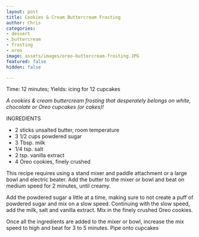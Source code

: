 ```yaml
---
layout: post
title: Cookies & Cream Buttercream Frosting
author: Chris
categories:
- dessert
- buttercream
- frosting
- oreo
image: assets/images/oreo-buttercream-frosting.JPG
featured: false
hidden: false

---
```

Time: 12 minutes; Yields: icing for 12 cupcakes

_A cookies & cream buttercream frosting that desperately belongs on white, chocolate or Oreo cupcakes (or cakes)!_

INGREDIENTS

* 2 sticks unsalted butter, room temperature
* 3 1/2 cups powdered sugar
* 3 Tbsp. milk
* 1/4 tsp. salt
* 2 tsp. vanilla extract
* 4 Oreo cookies, finely crushed

This recipe requires using a stand mixer and paddle attachment or a large bowl and electric beater. Add the butter to the mixer or bowl and beat on medium speed for 2 minutes, until creamy.

Add the powdered sugar a little at a time, making sure to not create a puff of powdered sugar and mix on a slow speed. Continuing with the slow speed, add the milk, salt and vanilla extract. Mix in the finely crushed Oreo cookies.

Once all the ingredients are added to the mixer or bowl, increase the mix speed to high and beat for 3 to 5 minutes. Pipe onto cupcakes